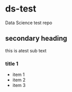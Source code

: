 # ds-test
Data Science test repo

## secondary heading
this is atest sub text

### title 1
* item 1
* item 2
* item 3
 
